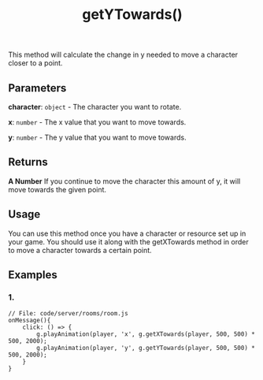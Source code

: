 ﻿---
title: getYTowards()
tags: [customize]
---
This method will calculate the change in y needed to move a character closer to a point.
## Parameters
**character**: `object` - The character you want to rotate. 

**x**: `number` - The x value that you want to move towards. 

**y**: `number` - The y value that you want to move towards. 
## Returns
**A Number** If you continue to move the character this amount of y, it will move towards the given point. 
## Usage
You can use this method once you have a character or resource set up in your game. You should use it along with the getXTowards method in order to move a character towards a certain point. 
## Examples
### 1.
```
// File: code/server/rooms/room.js
onMessage(){
	click: () => {
		g.playAnimation(player, 'x', g.getXTowards(player, 500, 500) * 500, 2000);
		g.playAnimation(player, 'y', g.getYTowards(player, 500, 500) * 500, 2000);
	}
}
```

